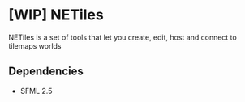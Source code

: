 # \[WIP\] NETiles
NETiles is a set of tools that let you create, edit, host and connect to tilemaps worlds

## Dependencies
- SFML 2.5
